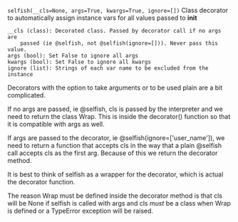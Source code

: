     
`selfish(__cls=None, args=True, kwargs=True, ignore=[])`
Class decorator to automatically assign instance vars for all values
    passed to __init__


    
    __cls (class): Decorated class. Passed by decorator call if no args are
        passed (ie @selfish, not @selfish(ignore=[])). Never pass this value.
    args (bool): Set False to ignore all args
    kwargs (bool): Set False to ignore all kwargs
    ignore (list): Strings of each var name to be excluded from the instance
    
    
Decorators with the option to take arguments or to be used plain are a bit complicated.

If no args are passed, ie @selfish, cls is passed by the interpreter and we need to return the class Wrap. This is inside the decorator() function so that it is compatible with args as well.

If args are passed to the decorator, ie @selfish(ignore=['user_name']), we need to return a function that accepts cls in the way that a plain @selfish call accepts cls as the first arg. Because of this we return the decorator method.

It is best to think of selfish as a wrapper for the decorator, which is actual the decorator function.

The reason Wrap must be defined inside the decorator method is that cls will be None if selfish is called with args and cls *must* be a class when Wrap is defined or a TypeError exception will be raised.
